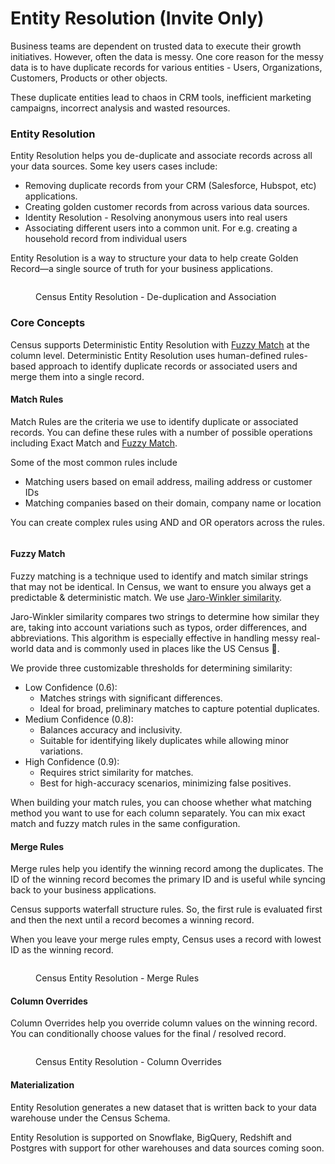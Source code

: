 # Entity Resolution (Invite Only)

Business teams are dependent on trusted data to execute their growth initiatives. However, often the data is messy. One core reason for the messy data is to have duplicate records for various entities - Users, Organizations, Customers, Products or other objects.

These duplicate entities lead to chaos in CRM tools, inefficient marketing campaigns, incorrect analysis and wasted resources.

### Entity Resolution

Entity Resolution helps you de-duplicate and associate records across all your data sources. Some key users cases include:

* Removing duplicate records from your CRM (Salesforce, Hubspot, etc)  applications.
* Creating golden customer records from across various data sources.
* Identity Resolution - Resolving anonymous users into real users
* Associating different users into a common unit. For e.g. creating a household record from individual users

Entity Resolution is a way to structure your data to help create Golden Record—a single source of truth for your business applications.

<figure><img src="https://lh7-rt.googleusercontent.com/slidesz/AGV_vUdv4Vnla_1aCELSCq5jLhwZ4rGfJNQhvaX6D87Mf4G8XAuvc2e-BMjs7inXYT-4Ycg1ZA6_tMZLlnP8wcZ7U1BEPtjUmQVOoVZeczZDyjRIv_3GJpXsb9COj99Wv_yPBgyZsyqm21F9XcKE6li3NYJyQgMsEio=s2048?key=oMbocqBtb6khj3dRV8q_UA" alt=""><figcaption><p>Census Entity Resolution - De-duplication and Association</p></figcaption></figure>



### Core Concepts

Census supports Deterministic Entity Resolution with [Fuzzy Match](./#fuzzy-match) at the column level. Deterministic Entity Resolution uses human-defined rules-based approach to identify duplicate records or associated users and merge them into a single record.&#x20;

#### Match Rules

Match Rules are the criteria we use to identify duplicate or associated records. You can define these rules with a number of possible operations including Exact Match and [Fuzzy Match](./#fuzzy-match).&#x20;

Some of the most common rules include&#x20;

* Matching users based on email address, mailing address or customer IDs
* Matching companies based on their domain, company name or location

You can create complex rules using AND and OR operators across the rules.

<figure><img src="../../.gitbook/assets/Screenshot 2024-08-30 at 10.17.00 AM.png" alt=""><figcaption></figcaption></figure>



#### Fuzzy Match

Fuzzy matching is a technique used to identify and match similar strings that may not be identical. In Census, we want to ensure you always get a predictable & deterministic match. We use [Jaro-Winkler similarity](https://en.wikipedia.org/wiki/Jaro–Winkler_distance).

Jaro-Winkler similarity compares two strings to determine how similar they are, taking into account variations such as typos, order differences, and abbreviations. This algorithm is especially effective in handling messy real-world data and is commonly used in places like the US Census 🙂.

We provide three customizable thresholds for determining similarity:

- Low Confidence (0.6):
  - Matches strings with significant differences.
  - Ideal for broad, preliminary matches to capture potential duplicates.
- Medium Confidence (0.8):
  - Balances accuracy and inclusivity.
  - Suitable for identifying likely duplicates while allowing minor variations.
- High Confidence (0.9):
  - Requires strict similarity for matches.
  - Best for high-accuracy scenarios, minimizing false positives.

When building your match rules, you can choose whether what matching method you want to use for each column separately. You can mix exact match and fuzzy match rules in the same configuration.

#### Merge Rules

Merge rules help you identify the winning record among the duplicates. The ID of the winning record becomes the primary ID and is useful while syncing back to your business applications.&#x20;

Census supports waterfall structure rules. So, the first rule is evaluated first and then the next until a record becomes a winning record.&#x20;

When you leave your merge rules empty, Census uses a record with lowest ID as the winning record.

&#x20;

<figure><img src="../../.gitbook/assets/Screenshot 2024-08-30 at 10.24.48 AM.png" alt=""><figcaption><p>Census Entity Resolution - Merge Rules</p></figcaption></figure>



#### Column Overrides

Column Overrides help you override column values on the winning record. You can conditionally choose values for the final / resolved record.

<figure><img src="../../.gitbook/assets/Screenshot 2024-08-30 at 10.23.50 AM.png" alt=""><figcaption><p>Census Entity Resolution - Column Overrides</p></figcaption></figure>



#### Materialization

Entity Resolution generates a new dataset that is written back to your data warehouse under the Census Schema.

Entity Resolution is supported on Snowflake, BigQuery, Redshift and Postgres with support for other warehouses and data sources coming soon.
